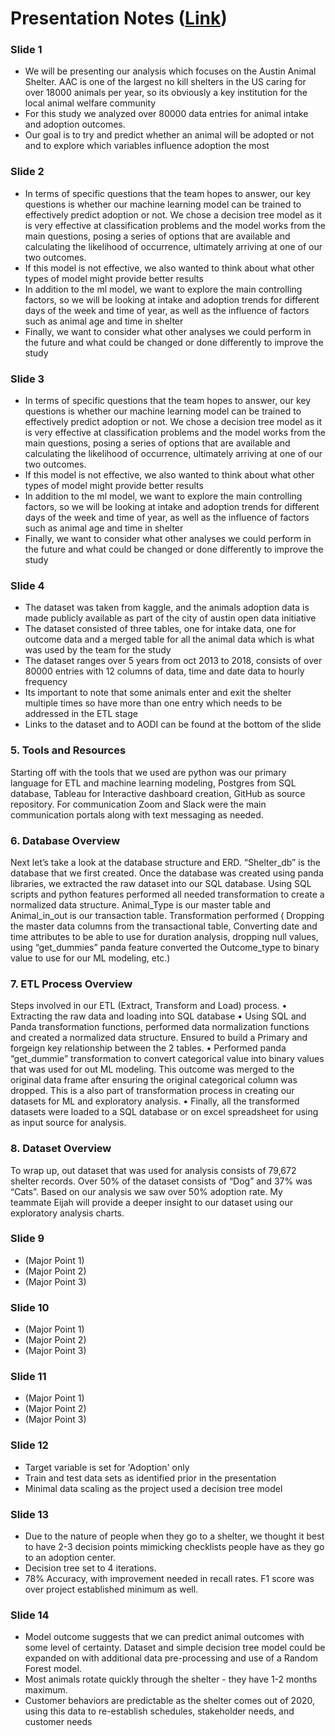 # Presentation Notes ([Link](https://docs.google.com/presentation/d/1iW0jeJ_2Y8J-VYC2PSrM4IDRTO_WTtGhs1lI-W8mLro/edit?usp=sharing))

### Slide 1
* We will be presenting our analysis which focuses on the Austin Animal Shelter. AAC is one of the largest no kill shelters in the US caring for over 18000 animals per year, so its obviously a key institution for the local animal welfare community
* For this study we analyzed over 80000 data entries for animal intake and adoption outcomes. 
* Our goal is to try and predict whether an animal will be adopted or not and to explore which variables influence adoption the most


### Slide 2
* In terms of specific questions that the team hopes to answer, our key questions is whether our machine learning model can be trained to effectively predict adoption or not. We chose a decision tree model as it is very effective at classification problems and the model works from the main questions, posing a series of options that are available and calculating the likelihood of occurrence, ultimately arriving at one of our two outcomes. 
* If this model is not effective, we also wanted to think about what other types of model might provide better results
* In addition to the ml model, we want to explore the main controlling factors, so we will be looking at intake and adoption trends for different days of the week and time of year, as well as the influence of factors such as animal age and time in shelter 
* Finally, we want to consider what other analyses we could perform in the future and what could be changed or done differently to improve the study


### Slide 3
* In terms of specific questions that the team hopes to answer, our key questions is whether our machine learning model can be trained to effectively predict adoption or not. We chose a decision tree model as it is very effective at classification problems and the model works from the main questions, posing a series of options that are available and calculating the likelihood of occurrence, ultimately arriving at one of our two outcomes. 
* If this model is not effective, we also wanted to think about what other types of model might provide better results
* In addition to the ml model, we want to explore the main controlling factors, so we will be looking at intake and adoption trends for different days of the week and time of year, as well as the influence of factors such as animal age and time in shelter 
* Finally, we want to consider what other analyses we could perform in the future and what could be changed or done differently to improve the study


### Slide 4
* The dataset was taken from kaggle, and the animals adoption data is made publicly available as part of the city of austin open data initiative
* The dataset consisted of three tables, one for intake data, one for outcome data and a merged table for all the animal data which is what was used by the team for the study
* The dataset ranges over 5 years from oct 2013 to 2018, consists of over 80000 entries with 12 columns of data, time and date data to hourly frequency
* Its important to note that some animals enter and exit the shelter multiple times so have more than one entry which needs to be addressed in the ETL stage
* Links to the dataset and to AODI can be found at the bottom of the slide


### **5. Tools and Resources**

Starting off with the tools that we used are python was our primary language for ETL and machine learning modeling, Postgres from SQL database, Tableau for Interactive dashboard creation, GitHub as source repository. For communication Zoom and Slack were the main communication portals along with text messaging as needed.

### **6. Database Overview**

Next let’s take a look at the database structure and ERD. “Shelter_db” is the database that we first created. Once the database was created using panda libraries, we extracted the raw dataset into our SQL database. Using SQL scripts and python features performed all needed transformation to create a normalized data structure. Animal_Type is our master table and Animal_in_out is our transaction table. Transformation performed ( Dropping the master data columns from the transactional table, Converting date and time attributes to be able to use for duration analysis, dropping null values, using “get_dummies” panda feature converted the Outcome_type to binary value to use for our ML modeling, etc.) 

### **7. ETL Process Overview**

 Steps involved in our ETL (Extract, Transform and Load) process.
•	Extracting the raw data and loading into SQL database
•	Using SQL and Panda transformation functions, performed data normalization functions and created a normalized data structure. Ensured to build a Primary and forgeign key relationship between the 2 tables.
•	Performed panda “get_dummie” transformation to convert categorical value into binary values that was used for out ML modeling. This outcome was merged to the original data frame after ensuring the original categorical column was dropped. This is a also part of transformation process in creating our datasets for ML and exploratory analysis.
•	Finally, all the transformed datasets were loaded to a SQL database or on excel spreadsheet for using as input source for analysis.

### **8. Dataset Overview**

To wrap up, out dataset that was used for analysis consists of 79,672 shelter records. Over 50% of the dataset consists of “Dog” and 37% was “Cats”. Based on our analysis we saw over 50% adoption rate.
My teammate Eijah will provide a deeper insight to our dataset using our exploratory analysis charts.

### Slide 9
* (Major Point 1)
* (Major Point 2)
* (Major Point 3)

### Slide 10
* (Major Point 1)
* (Major Point 2)
* (Major Point 3)

### Slide 11
* (Major Point 1)
* (Major Point 2)
* (Major Point 3)

### Slide 12
* Target variable is set for 'Adoption' only
* Train and test data sets as identified prior in the presentation
* Minimal data scaling as the project used a decision tree model

### Slide 13
* Due to the nature of people when they go to a shelter, we thought it best to have 2-3 decision points mimicking checklists people have as they go to an adoption center.
* Decision tree set to 4 iterations.
* 78% Accuracy, with improvement needed in recall rates. F1 score was over project established minimum as well.

### Slide 14
* Model outcome suggests that we can predict animal outcomes with some level of certainty. Dataset and simple decision tree model could be expanded on with additional data pre-processing and use of a Random Forest model.
* Most animals rotate quickly through the shelter - they have 1-2 months maximum.
* Customer behaviors are predictable as the shelter comes out of 2020, using this data to re-establish schedules, stakeholder needs, and customer needs
